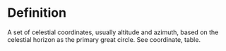 # Definition

A set of celestial coordinates, usually altitude and azimuth, based on
the celestial horizon as the primary great circle. See coordinate,
table.
